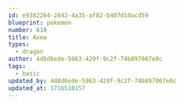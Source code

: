 ```yaml
---
id: e9382284-2842-4a35-af82-b407d10acd59
blueprint: pokemon
number: 610
title: Axew
types:
  - dragon
author: 4d8d6ede-5963-429f-9c2f-74b897007e0c
tags:
  - basic
updated_by: 4d8d6ede-5963-429f-9c2f-74b897007e0c
updated_at: 1716510157
---
```

